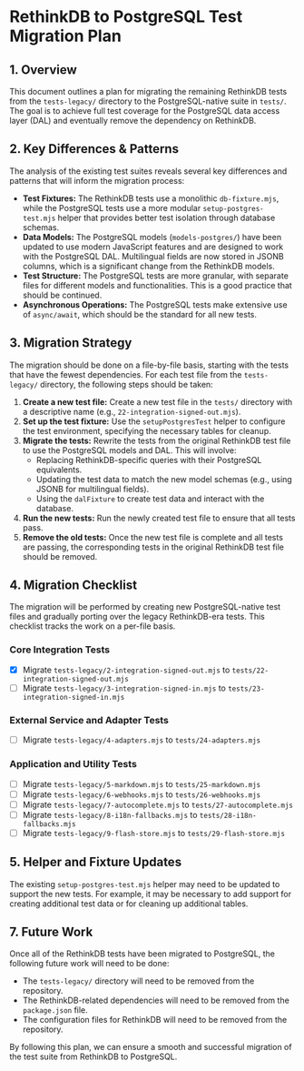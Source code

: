 # RethinkDB to PostgreSQL Test Migration Plan

## 1. Overview

This document outlines a plan for migrating the remaining RethinkDB tests from the `tests-legacy/` directory to the PostgreSQL-native suite in `tests/`. The goal is to achieve full test coverage for the PostgreSQL data access layer (DAL) and eventually remove the dependency on RethinkDB.

## 2. Key Differences & Patterns

The analysis of the existing test suites reveals several key differences and patterns that will inform the migration process:

*   **Test Fixtures:** The RethinkDB tests use a monolithic `db-fixture.mjs`, while the PostgreSQL tests use a more modular `setup-postgres-test.mjs` helper that provides better test isolation through database schemas.
*   **Data Models:** The PostgreSQL models (`models-postgres/`) have been updated to use modern JavaScript features and are designed to work with the PostgreSQL DAL. Multilingual fields are now stored in JSONB columns, which is a significant change from the RethinkDB models.
*   **Test Structure:** The PostgreSQL tests are more granular, with separate files for different models and functionalities. This is a good practice that should be continued.
*   **Asynchronous Operations:** The PostgreSQL tests make extensive use of `async/await`, which should be the standard for all new tests.

## 3. Migration Strategy

The migration should be done on a file-by-file basis, starting with the tests that have the fewest dependencies. For each test file from the `tests-legacy/` directory, the following steps should be taken:

1.  **Create a new test file:** Create a new test file in the `tests/` directory with a descriptive name (e.g., `22-integration-signed-out.mjs`).
2.  **Set up the test fixture:** Use the `setupPostgresTest` helper to configure the test environment, specifying the necessary tables for cleanup.
3.  **Migrate the tests:** Rewrite the tests from the original RethinkDB test file to use the PostgreSQL models and DAL. This will involve:
    *   Replacing RethinkDB-specific queries with their PostgreSQL equivalents.
    *   Updating the test data to match the new model schemas (e.g., using JSONB for multilingual fields).
    *   Using the `dalFixture` to create test data and interact with the database.
4.  **Run the new tests:** Run the newly created test file to ensure that all tests pass.
5.  **Remove the old tests:** Once the new test file is complete and all tests are passing, the corresponding tests in the original RethinkDB test file should be removed.

## 4. Migration Checklist

The migration will be performed by creating new PostgreSQL-native test files and gradually porting over the legacy RethinkDB-era tests. This checklist tracks the work on a per-file basis.

### Core Integration Tests
- [x] Migrate `tests-legacy/2-integration-signed-out.mjs` to `tests/22-integration-signed-out.mjs`
- [ ] Migrate `tests-legacy/3-integration-signed-in.mjs` to `tests/23-integration-signed-in.mjs`

### External Service and Adapter Tests
- [ ] Migrate `tests-legacy/4-adapters.mjs` to `tests/24-adapters.mjs`

### Application and Utility Tests
- [ ] Migrate `tests-legacy/5-markdown.mjs` to `tests/25-markdown.mjs`
- [ ] Migrate `tests-legacy/6-webhooks.mjs` to `tests/26-webhooks.mjs`
- [ ] Migrate `tests-legacy/7-autocomplete.mjs` to `tests/27-autocomplete.mjs`
- [ ] Migrate `tests-legacy/8-i18n-fallbacks.mjs` to `tests/28-i18n-fallbacks.mjs`
- [ ] Migrate `tests-legacy/9-flash-store.mjs` to `tests/29-flash-store.mjs`

## 5. Helper and Fixture Updates

The existing `setup-postgres-test.mjs` helper may need to be updated to support the new tests. For example, it may be necessary to add support for creating additional test data or for cleaning up additional tables.

## 7. Future Work

Once all of the RethinkDB tests have been migrated to PostgreSQL, the following future work will need to be done:

- The `tests-legacy/` directory will need to be removed from the repository.
- The RethinkDB-related dependencies will need to be removed from the `package.json` file.
- The configuration files for RethinkDB will need to be removed from the repository.

By following this plan, we can ensure a smooth and successful migration of the test suite from RethinkDB to PostgreSQL.
